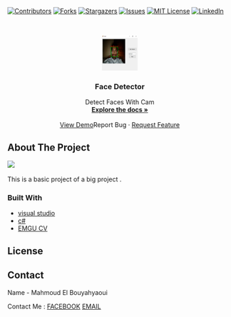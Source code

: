 [![Contributors][contributors-shield]][contributors-url]
[![Forks][forks-shield]][forks-url]
[![Stargazers][stars-shield]][stars-url]
[![Issues][issues-shield]][issues-url]
[![MIT License][license-shield]][license-url]
[![LinkedIn][linkedin-shield]][linkedin-url]



<!-- PROJECT LOGO -->
<br />
<p align="center">
  <a href="https://github.com/mahmoud-elbouyahyaoui/Face-C-/">
    <img src="images/1.png" alt="Logo" width="80" height="80">
  </a>

  <h3 align="center">Face Detector</h3>

  <p align="center">
    Detect Faces With Cam
    <br />
    <a href="#"><strong>Explore the docs »</strong></a>
    <br />
    <br />
    <a href="#">View Demo</a
    ·
    <a href="https://github.com/mahmoud-elbouyahyaoui/Face-C-/repo/issues">Report Bug</a>
    ·
    <a href="https://github.com/mahmoud-elbouyahyaoui/Face-C-/repo/issues">Request Feature</a>
  </p>
</p>


<!-- ABOUT THE PROJECT -->
## About The Project

<img src="https://github.com/mahmoud-elbouyahyaoui/Face-C-/blob/master/images/1.PNG?raw=true">

This is a basic project of a big project . 

### Built With

* [visual studio]()
* [c#]()
* [EMGU CV]()


<!-- LICENSE -->
## License





<!-- CONTACT -->
## Contact

Name - Mahmoud El Bouyahyaoui

Contact Me : [FACEBOOK](https://facebook.com/mahmoud.elbouyahyaoui/)
             [EMAIL](marketingx2014@gmail.com)







<!-- MARKDOWN LINKS & IMAGES -->
<!-- https://www.markdownguide.org/basic-syntax/#reference-style-links -->
[contributors-shield]: https://img.shields.io/github/contributors/othneildrew/Best-README-Template.svg?style=flat-square
[contributors-url]: https://github.com/othneildrew/Best-README-Template/graphs/contributors
[forks-shield]: https://img.shields.io/github/forks/othneildrew/Best-README-Template.svg?style=flat-square
[forks-url]: https://github.com/othneildrew/Best-README-Template/network/members
[stars-shield]: https://img.shields.io/github/stars/othneildrew/Best-README-Template.svg?style=flat-square
[stars-url]: https://github.com/othneildrew/Best-README-Template/stargazers
[issues-shield]: https://img.shields.io/github/issues/othneildrew/Best-README-Template.svg?style=flat-square
[issues-url]: https://github.com/othneildrew/Best-README-Template/issues
[license-shield]: https://img.shields.io/github/license/othneildrew/Best-README-Template.svg?style=flat-square
[license-url]: https://github.com/othneildrew/Best-README-Template/blob/master/LICENSE.txt
[linkedin-shield]: https://img.shields.io/badge/-LinkedIn-black.svg?style=flat-square&logo=linkedin&colorB=555
[linkedin-url]: https://linkedin.com/in/othneildrew
[product-screenshot]: images/screenshot.png
